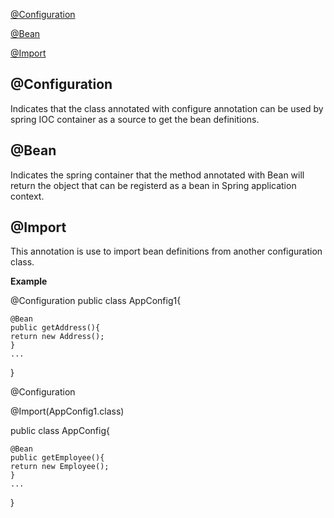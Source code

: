 [@Configuration](#@configuration)

[@Bean](#@bean)

[@Import](#@import)


## @Configuration 

Indicates that the class annotated with configure annotation can be used by spring IOC container as a source to get the bean definitions.


## @Bean

Indicates the spring container that the method annotated with Bean will return the object that can be registerd as a bean in Spring application context.



## @Import

This annotation is use to import bean definitions from another configuration class.

**Example**

@Configuration
public class AppConfig1{

    @Bean  
    public getAddress(){
    return new Address();
    }
    ...
}


@Configuration

@Import(AppConfig1.class)

public class AppConfig{

    @Bean  
    public getEmployee(){
    return new Employee();
    }
    ...
}




